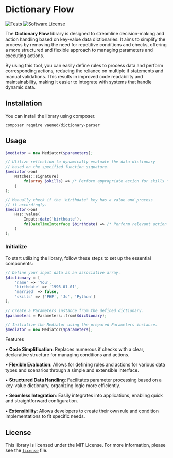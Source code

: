 # Dictionary Flow

[![Tests](https://github.com/vaened/dictionary-parser/actions/workflows/tests.yml/badge.svg)](https://github.com/vaened/dictionary-parser/actions/workflows/tests.yml) [![Software License](https://img.shields.io/badge/license-MIT-brightgreen.svg?style=flat-square)](license)


The **Dictionary Flow** library is designed to streamline decision-making and action handling based on key-value data dictionaries. It aims to simplify the process by removing the need for repetitive conditions and checks, offering a more structured and flexible approach to managing parameters and executing actions.

By using this tool, you can easily define rules to process data and perform corresponding actions, reducing the reliance on multiple if statements and manual validations. This results in improved code readability and maintainability, making it easier to integrate with systems that handle dynamic data.

## Installation

You can install the library using composer.

```shell
composer require vaened/dictionary-parser
```

## Usage

```php
$mediator = new Mediator($parameters);

// Utilize reflection to dynamically evaluate the data dictionary
// based on the specified function signature.
$mediator->on(
    Matches::signature(
        fn(array $skills) => /* Perform appropriate action for skills */
    )
);

// Manually check if the 'birthdate' key has a value and process
// it accordingly.
$mediator->on(
    Has::value(
        Input::date('birthdate'),
        fn(DateTimeInterface $birthdate) => /* Perform relevant action based on birthdate */
    )
);
```

### Initialize

To start utilizing the library, follow these steps to set up the essential components:

```php
// Define your input data as an associative array.
$dictionary = [
    'name' => 'You',
    'birthdate' => '1996-01-01',
    'married' => false,
    'skills' => ['PHP', 'Js', 'Python']
];

// Create a Parameters instance from the defined dictionary.
$parameters = Parameters::from($dictionary);

// Initialize the Mediator using the prepared Parameters instance.
$mediator = new Mediator($parameters);
```

Features

• **Code Simplification**: Replaces numerous if checks with a clear, declarative structure for managing conditions and actions.

• **Flexible Evaluation**: Allows for defining rules and actions for various data types and scenarios through a simple and extensible interface.

• **Structured Data Handling**: Facilitates parameter processing based on a key-value dictionary, organizing logic more efficiently.

• **Seamless Integration**: Easily integrates into applications, enabling quick and straightforward configuration.

• **Extensibility**: Allows developers to create their own rule and condition implementations to fit specific needs.

## License

This library is licensed under the MIT License. For more information, please see the [`license`](./license) file.